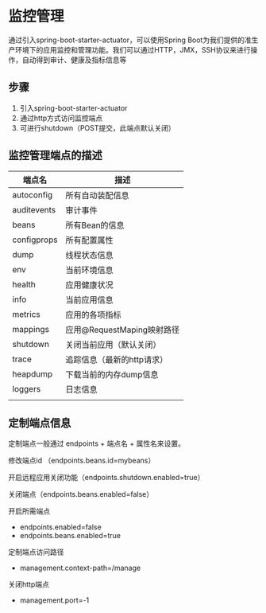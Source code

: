 # 监控管理

通过引入spring-boot-starter-actuator，可以使用Spring Boot为我们提供的准生产环境下的应用监控和管理功能。我们可以通过HTTP，JMX，SSH协议来进行操作，自动得到审计、健康及指标信息等

## 步骤

1. 引入spring-boot-starter-actuator
2. 通过http方式访问监控端点
3. 可进行shutdown（POST提交，此端点默认关闭）

## 监控管理端点的描述

| 端点名      | 描述                       |
| ----------- | -------------------------- |
| autoconfig  | 所有自动装配信息           |
| auditevents | 审计事件                   |
| beans       | 所有Bean的信息             |
| configprops | 所有配置属性               |
| dump        | 线程状态信息               |
| env         | 当前环境信息               |
| health      | 应用健康状况               |
| info        | 当前应用信息               |
| metrics     | 应用的各项指标             |
| mappings    | 应用@RequestMaping映射路径 |
| shutdown    | 关闭当前应用（默认关闭）   |
| trace       | 追踪信息（最新的http请求） |
| heapdump    | 下载当前的内存dump信息     |
| loggers     | 日志信息                   |
|             |                            |

## 定制端点信息

定制端点一般通过 endpoints + 端点名 + 属性名来设置。

修改端点id （endpoints.beans.id=mybeans）

开启远程应用关闭功能（endpoints.shutdown.enabled=true）

关闭端点（endpoints.beans.enabled=false）

开启所需端点

- endpoints.enabled=false
- endpoints.beans.enabled=true

定制端点访问路径

- management.context-path=/manage

关闭http端点

- management.port=-1


